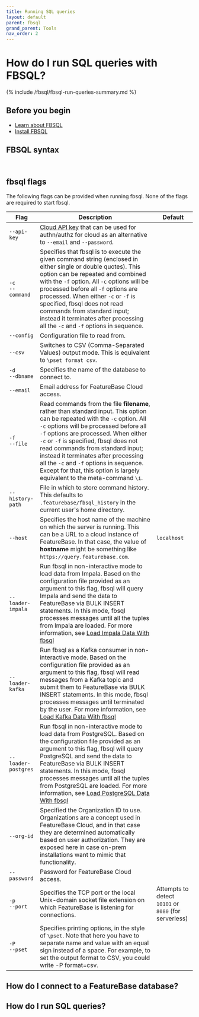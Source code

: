 ```yaml
---
title: Running SQL queries
layout: default
parent: fbsql
grand_parent: Tools
nav_order: 2
---
```


# How do I run SQL queries with FBSQL?

{% include /fbsql/fbsql-run-queries-summary.md %}

## Before you begin

* [Learn about FBSQL](/docs/tools/fbsql/fbsql-home)
* [Install FBSQL](/docs/tools/fbsql/fbsql-install)

## FBSQL syntax

```sh



```


## fbsql flags

The following flags can be provided when running fbsql. None of the flags are required to start fbsql.

| Flag | Description | Default |
|---|---|---|
| `--api-key` | [Cloud API key](https://api-docs-featurebase-cloud.redoc.ly/latest#operation/postKey) that can be used for authn/authz for cloud as an alternative to `--email` and `--password`.  | |
| `-c`<br>`--command` | Specifies that fbsql is to execute the given command string (enclosed in either single or double quotes). This option can be repeated and combined with the `-f` option. All `-c` options will be processed before all `-f` options are processed. When either `-c` or `-f` is specified, fbsql does not read commands from standard input; instead it terminates after processing all the `-c` and `-f` options in sequence. | |
| `--config` | Configuration file to read from. | |
| `--csv` | Switches to CSV (Comma-Separated Values) output mode. This is equivalent to `\pset format csv`. | |
| `-d`<br>`--dbname` | Specifies the name of the database to connect to. | |
| `--email` | Email address for FeatureBase Cloud access. | |
| `-f`<br>`--file` | Read commands from the file **filename**, rather than standard input. This option can be repeated with the `-c` option. All `-c` options will be processed before all `-f` options are processed. When either `-c` or `-f` is specified, fbsql does not read commands from standard input; instead it terminates after processing all the `-c` and `-f` options in sequence. Except for that, this option is largely equivalent to the meta-command `\i`. | |
| `--history-path` | File in which to store command history. This defaults to `.featurebase/fbsql_history` in the current user's home directory. | |
| `--host` | Specifies the host name of the machine on which the server is running. This can be a URL to a cloud instance of FeatureBase. In that case, the value of **hostname** might be something like `https://query.featurebase.com`. | `localhost`|
| `--loader-impala` | Run fbsql in non-interactive mode to load data from Impala. Based on the configuration file provided as an argument to this flag, fbsql will query Impala and send the data to FeatureBase via BULK INSERT statements. In this mode, fbsql processes messages until all the tuples from Impala are loaded. For more information, see [Load Impala Data With fbsql](/docs/tools/fbsql/fbsql-loaders-impala) | |
| `--loader-kafka` | Run fbsql as a Kafka consumer in non-interactive mode. Based on the configuration file provided as an argument to this flag, fbsql will read messages from a Kafka topic and submit them to FeatureBase via BULK INSERT statements. In this mode, fbsql processes messages until terminated by the user. For more information, see [Load Kafka Data With fbsql](/docs/tools/fbsql/fbsql-loaders-kafka) | |
| `--loader-postgres` | Run fbsql in non-interactive mode to load data from PostgreSQL. Based on the configuration file provided as an argument to this flag, fbsql will query PostgreSQL and send the data to FeatureBase via BULK INSERT statements. In this mode, fbsql processes messages until all the tuples from PostgreSQL are loaded. For more information, see [Load PostgreSQL Data With fbsql](/docs/tools/fbsql/fbsql-loaders-postgres) | |
| `--org-id` | Specified the Organization ID to use. Organizations are a concept used in FeatureBase Cloud, and in that case they are determined automatically based on user authorization. They are exposed here in case on-prem installations want to mimic that functionality. | |
| `--password` | Password for FeatureBase Cloud access. | |
| `-p`<br>`--port` | Specifies the TCP port or the local Unix-domain socket file extension on which FeatureBase is listening for connections. | Attempts to detect `10101` or `8080` (for serverless) |
| `-P`<br>`--pset` | Specifies printing options, in the style of `\pset`. Note that here you have to separate name and value with an equal sign instead of a space. For example, to set the output format to CSV, you could write -P format=csv. | |

## How do I connect to a FeatureBase database?




## How do I run SQL queries?
